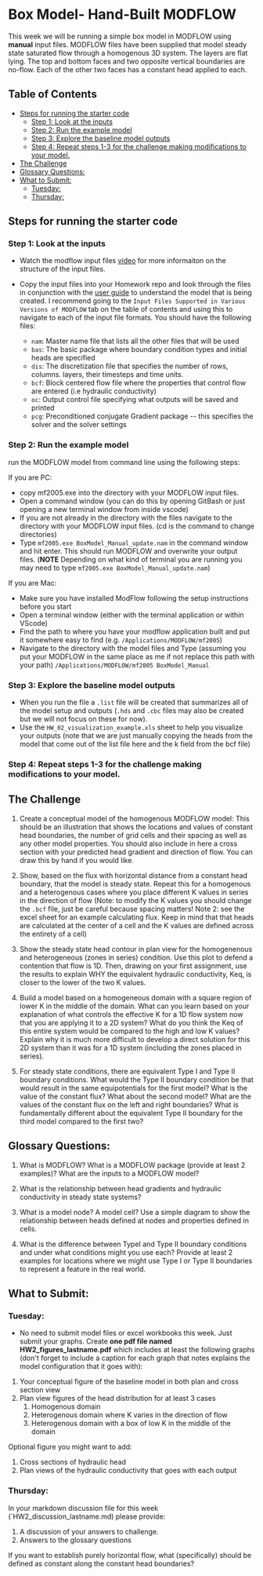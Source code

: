 # Box Model- Hand-Built MODFLOW <!-- omit in toc -->

This week we will be running a simple box model in MODFLOW using **manual** input files. MODFLOW files have been supplied that model steady state saturated flow through a homogenous 3D system.  The layers are flat lying.  The top and bottom faces and two opposite vertical boundaries are no-flow.  Each of the other two faces has a constant head applied to each.

## Table of Contents <!-- omit in toc -->
- [Steps for running the starter code](#steps-for-running-the-starter-code)
  - [Step 1: Look at the inputs](#step-1-look-at-the-inputs)
  - [Step 2: Run the example model](#step-2-run-the-example-model)
  - [Step 3: Explore the baseline model outputs](#step-3-explore-the-baseline-model-outputs)
  - [Step 4: Repeat steps 1-3 for the challenge making modifications to your model.](#step-4-repeat-steps-1-3-for-the-challenge-making-modifications-to-your-model)
- [The Challenge](#the-challenge)
- [Glossary Questions:](#glossary-questions)
- [What to Submit:](#what-to-submit)
  - [Tuesday:](#tuesday)
  - [Thursday:](#thursday)


## Steps for running the starter code
### Step 1: Look at the inputs 
- Watch the modflow input files [video](https://arizona.hosted.panopto.com/Panopto/Pages/Viewer.aspx?id=5ea4fab8-9068-4d14-8fbe-ae2800f2924c) for more informaiton on the structure of the input files. 

- Copy the input files into your Homework repo and look through the files in conjunction with the  [user guide](https://water.usgs.gov/ogw/modflow/MODFLOW-2005-Guide/) to understand the model that is being created. I recommend going to the `Input Files Supported in Various Versions of MODFLOW` tab on the table of contents and using this to navigate to each of the input file formats. 
You should have the following files: 
  - `nam`: Master name file that lists all the other files that will be used
  - `bas`: The basic package where boundary condition types and initial heads are specified
  - `dis`: The discretization file that specifies the number of rows, columns. layers, their timesteps and time units.
  - `bcf`: Block centered flow file where the properties that control flow are entered (i.e hydraulic conductivity)
  - `oc`: Output control file specifying what outputs will be saved and printed
  - `pcg`: Preconditioned conjugate Gradient package -- this specifies the solver and the solver settings

### Step 2: Run the example model 
 run the MODFLOW model from command line using the following steps:

If you are PC: 
 - copy mf2005.exe into the directory with your MODFLOW input files.
 - Open a command window (you can do this by opening GitBash or just opening a new terminal window from inside vscode) 
 - If you are not already in the directory with the files navigate to the directory with your MODFLOW input files.  (cd is the command to change directories)
- Type `mf2005.exe BoxModel_Manual_update.nam` in the command window and hit enter.  This should run MODFLOW and overwrite your output files. (**NOTE** Depending on what kind of terminal you are running you may need to type `mf2005.exe BoxModel_Manual_update.nam`)

If you are Mac: 
  - Make sure you have installed ModFlow following the setup instructions before you start 
  - Open a terminal window (either with the terminal application or within VScode)
  - Find the path to where you have your modflow application built and put it somewhere easy to find (e.g. `/Applications/MODFLOW/mf2005`)
  - Navigate to the directory with the model files and Type (assuming you put your MODFLOW in the same place as me if not replace this path with your path) `/Applications/MODFLOW/mf2005 BoxModel_Manual`

### Step 3: Explore the baseline model outputs
- When you run the file a `.list` file will be created that summarizes all of the model setup and outputs (`.hds` and `.cbc` files may also be created but we will not focus on these for now). 
- Use the `HW_02_visualization_example.xls` sheet to help you visualize your outputs (note that we are just manually copying the heads from the model that come out of the list file here and the k field from the bcf file)

### Step 4: Repeat steps 1-3 for the challenge making modifications to your model. 


## The Challenge 
1. Create a conceptual model of the homogenous MODFLOW model: This should be an illustration that shows the locations and values of constant head boundaries, the number of grid cells and their spacing as well as any other model properties. You should also include in here a cross section with your predicted head gradient and direction of flow.  You can draw this by hand if you would like. 

2. Show, based on the flux with horizontal distance from a constant head boundary, that the model is steady state.  Repeat this for a homogenous and a heterogenous cases where you place different K values in series in the direction of flow (Note: to modify the K values you should change the `.bcf` file, just be careful because spacing matters!  Note 2: see the excel sheet for an example calculating flux. Keep in mind that that heads are calculated at the center of a cell and the K values are defined across the entirety of a cell)

3. Show the steady state head contour in plan view for the homogenenous and heterogeneous (zones in series) condition.  Use this plot to defend a contention that flow is 1D.  Then, drawing on your first assignment, use the results to explain WHY the equivalent hydraulic conductivity, Keq, is closer to the lower of the two K values.

4. Build a model based on a homogeneous domain with a square region of lower K in the middle of the domain.  What can you learn based on your explanation of what controls the effective K for a 1D flow system now that you are applying it to a 2D system?  What do you think the Keq of this entire system would be compared to the high and low K values?  Explain why it is much more difficult to develop a direct solution for this 2D system than it was for a 1D system (including the zones placed in series). 
   
5. For steady state conditions, there are equivalent Type I and Type II boundary conditions.  What would the Type II boundary condition be that would result in the same equipotentials for the first model?  What is the value of the constant flux?  What about the second model?  What are the values of the constant flux on the left and right boundaries?  What is fundamentally different about the equivalent Type II boundary for the third model compared to the first two? 

## Glossary Questions:
1. What is MODFLOW?  What is a MODFLOW package (provide at least 2 examples)?  What are the inputs to a MODFLOW model?
   
2. What is the relationship between head gradients and hydraulic conductivity in steady state systems? 

3. What is a model node?  A model cell?  Use a simple diagram to show the relationship between heads defined at nodes and properties defined in cells.
   
4. What is the difference between TypeI and Type II boundary conditions and under what conditions might you use each? Provide at least 2 examples for locations where we might use Type I or Type II boundaries to represent a feature in the real world. 


## What to Submit: 
###  Tuesday: 
- No need to submit model files or excel workbooks this week. Just submit your graphs. Create **one pdf file named HW2_figures_lastname.pdf** which includes at least the following graphs (don't forget to include a caption for each graph that notes explains the model configuration that it goes with):
1. Your conceptual figure of the baseline model in both plan and cross section view
2. Plan view figures of the head distribution for at least 3 cases 
   1. Homogenous domain 
   2. Heterogenous domain where K varies in the direction of flow
   3. Heterogenous domain with a box of low K in the middle of the domain 

Optional figure you might want to add: 
1. Cross sections of hydraulic head 
2. Plan views of the hydraulic conductivity that goes with each output

### Thursday: 
In your markdown discussion file for this week (`HW2_discussion_lastname.md) please provide:
1) A discussion of your answers to challenge. 
2) Answers to the glossary questions


If you want to establish purely horizontal flow, what (specifically) should be defined as constant along the constant head boundaries?



